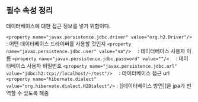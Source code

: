 ## 필수 속성 정리
데이터베이스에 대한 접근 정보를 넣기 위함이다.

`<property name="javax.persistence.jdbc.driver" value="org.h2.Driver"/>  `
: 어떤 데이터베이스 드라이버를 사용할 것인지
`<property name="javax.persistence.jdbc.user" value="sa"/>  `
: 데이터베이스 사용자 이름
`<property name="javax.persistence.jdbc.password" value=""/>  `
: 데이터베이스 사용자 비밀번호
`<property name="javax.persistence.jdbc.url" value="jdbc:h2:tcp://localhost/~/test"/>  `
: 데이터베이스 접근 url
`<property name="hibernate.dialect" value="org.hibernate.dialect.H2Dialect"/>`
: [[데이터베이스 방언]]을 jpa가 번역할 수 있도록 해줌